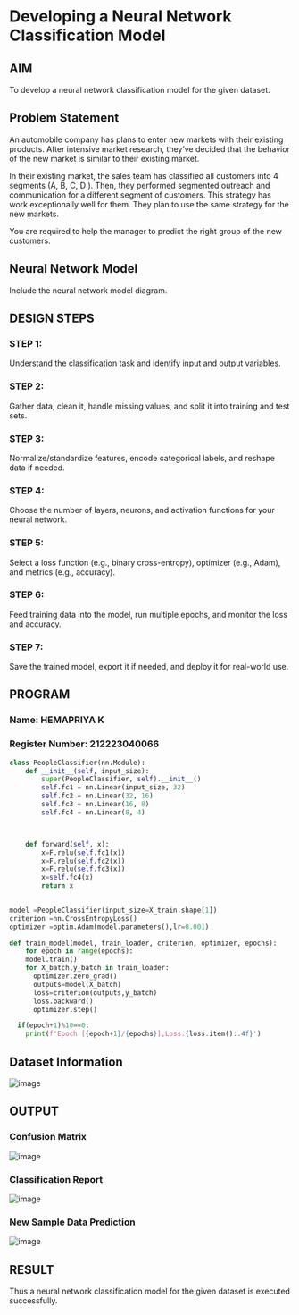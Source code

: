 # Developing a Neural Network Classification Model

## AIM

To develop a neural network classification model for the given dataset.

## Problem Statement

An automobile company has plans to enter new markets with their existing products. After intensive market research, they’ve decided that the behavior of the new market is similar to their existing market.

In their existing market, the sales team has classified all customers into 4 segments (A, B, C, D ). Then, they performed segmented outreach and communication for a different segment of customers. This strategy has work exceptionally well for them. They plan to use the same strategy for the new markets.

You are required to help the manager to predict the right group of the new customers.

## Neural Network Model

Include the neural network model diagram.

## DESIGN STEPS

### STEP 1:
Understand the classification task and identify input and output variables.

### STEP 2:
Gather data, clean it, handle missing values, and split it into training and test sets.

### STEP 3:
Normalize/standardize features, encode categorical labels, and reshape data if needed.

### STEP 4:
Choose the number of layers, neurons, and activation functions for your neural network.

### STEP 5:
Select a loss function (e.g., binary cross-entropy), optimizer (e.g., Adam), and metrics (e.g., accuracy).

### STEP 6:
Feed training data into the model, run multiple epochs, and monitor the loss and accuracy.

### STEP 7:
Save the trained model, export it if needed, and deploy it for real-world use.






## PROGRAM

### Name: HEMAPRIYA K
### Register Number: 212223040066

```python
class PeopleClassifier(nn.Module):
    def __init__(self, input_size):
        super(PeopleClassifier, self).__init__()
        self.fc1 = nn.Linear(input_size, 32)
        self.fc2 = nn.Linear(32, 16)
        self.fc3 = nn.Linear(16, 8)
        self.fc4 = nn.Linear(8, 4)



    def forward(self, x):
        x=F.relu(self.fc1(x))
        x=F.relu(self.fc2(x))
        x=F.relu(self.fc3(x))
        x=self.fc4(x)
        return x
        

```
```python
model =PeopleClassifier(input_size=X_train.shape[1])
criterion =nn.CrossEntropyLoss()
optimizer =optim.Adam(model.parameters(),lr=0.001)


```
```python
def train_model(model, train_loader, criterion, optimizer, epochs):
    for epoch in range(epochs):
    model.train()
    for X_batch,y_batch in train_loader:
      optimizer.zero_grad()
      outputs=model(X_batch)
      loss=criterion(outputs,y_batch)
      loss.backward()
      optimizer.step()

  if(epoch+1)%10==0:
    print(f'Epoch [{epoch+1}/{epochs}],Loss:{loss.item():.4f}')
```



## Dataset Information
![image](https://github.com/user-attachments/assets/15b53afe-a0f7-4398-b05f-ef71ef6eb3e7)

## OUTPUT

### Confusion Matrix

![image](https://github.com/user-attachments/assets/de9f584b-abdb-49cb-8e6f-06142d7e4cfb)


### Classification Report

![image](https://github.com/user-attachments/assets/902e6f4d-e3be-46ac-9ac7-01db3942443e)



### New Sample Data Prediction

![image](https://github.com/user-attachments/assets/a450825e-6701-42ee-a0d8-e92eb206a06b)


## RESULT
Thus a neural network classification model for the given dataset is executed successfully.
